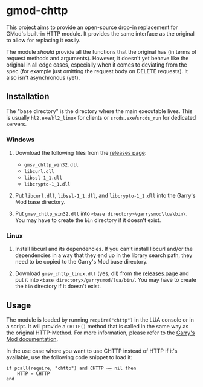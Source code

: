 # gmod-chttp

This project aims to provide an open-source drop-in replacement for GMod's
built-in HTTP module. It provides the same interface as the original to
allow for replacing it easily.

The module *should* provide all the functions that the original has
(in terms of request methods and arguments).
However, it doesn't yet behave like the original in all edge cases,
especially when it comes to deviating from the spec (for example just
omitting the request body on DELETE requests).
It also isn't asynchronous (yet).

## Installation

The "base directory" is the directory where the main executable lives.
This is usually `hl2.exe`/`hl2_linux` for clients or `srcds.exe`/`srcds_run`
for dedicated servers.

### Windows

1. Download the following files from the [releases page](https://github.com/timschumi/gmod-chttp/releases):
    - `gmsv_chttp_win32.dll`
    - `libcurl.dll`
    - `libssl-1_1.dll`
    - `libcrypto-1_1.dll`

2. Put `libcurl.dll`, `libssl-1_1.dll`, and `libcrypto-1_1.dll` into the Garry's Mod
   base directory.

3. Put `gmsv_chttp_win32.dll` into `<base directory>\garrysmod\lua\bin\`. You may have to
   create the `bin` directory if it doesn't exist.

### Linux

1. Install libcurl and its dependencies. If you can't install libcurl and/or
   the dependencies in a way that they end up in the library search path,
   they need to be copied to the Garry's Mod base directory.

2. Download `gmsv_chttp_linux.dll` (yes, dll) from the [releases page](https://github.com/timschumi/gmod-chttp/releases)
   and put it into `<base directory>/garrysmod/lua/bin/`. You may have to
   create the `bin` directory if it doesn't exist.

## Usage

The module is loaded by running `require("chttp")` in the LUA console or in
a script. It will provide a `CHTTP()` method that is called in the same way
as the original HTTP-Method. For more information, please refer to the
[Garry's Mod documentation](https://wiki.garrysmod.com/page/Global/HTTP).

In the use case where you want to use CHTTP instead of HTTP if it's available,
use the following code snippet to load it:

```
if pcall(require, "chttp") and CHTTP ~= nil then
	HTTP = CHTTP
end
```